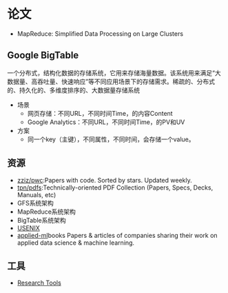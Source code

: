 # 论文

* MapReduce: Simplified Data Processing on Large Clusters

## Google BigTable

一个分布式，结构化数据的存储系统，它用来存储海量数据。该系统用来满足“大数据量、高吞吐量、快速响应”等不同应用场景下的存储需求。稀疏的、分布式的、持久化的、多维度排序的、大数据量存储系统

* 场景
  - 网页存储：不同URL，不同时间Time，的内容Content
  - Google Analytics：不同URL，不同时间Time，的PV和UV
* 方案
  - 同一个key（主键），不同属性，不同时间，会存储一个value。

## 资源

* [zziz/pwc](https://github.com/zziz/pwc):Papers with code. Sorted by stars. Updated weekly.
* [tpn/pdfs](https://github.com/tpn/pdfs):Technically-oriented PDF Collection (Papers, Specs, Decks, Manuals, etc)
* GFS系统架构
* MapReduce系统架构
* BigTable系统架构
* [USENIX](：https://www.usenix.org/conference/nsdi18/presentation/dalton)
* [applied-ml](https://github.com/eugeneyan/applied-ml)books Papers & articles of companies sharing their work on applied data science & machine learning.

## 工具

* [Research Tools](http://tools.kausalflow.com/tools/)
